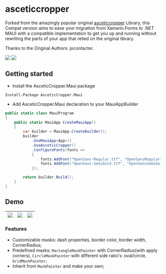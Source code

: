 # asceticcropper
Forked from the amazingly popular original [asceticcropper](https://github.com/jocontacter/asceticcropper) Library, this Compat version aims to ease your migration from Xamarin.Forms to .NET MAUI with a compatible implementation to get you up and running without rewriting the parts of your app that relied on the original library.

Thanks to the Original Authors: jocontacter.

![](https://img.shields.io/github/v/tag/jocontacter/asceticcropper.svg) ![](https://img.shields.io/github/issues/jocontacter/asceticcropper.svg)

## Getting started

- Install the AsceticCropper.Maui package

 ```
 Install-Package AsceticCropper.Maui
 ```

- Add AsceticCropper.Maui declaration to your MauiAppBuilder

```csharp
public static class MauiProgram
{
	public static MauiApp CreateMauiApp()
	{
		var builder = MauiApp.CreateBuilder();
		builder
			.UseMauiApp<App>()
			.UseAsceticCropper()
			.ConfigureFonts(fonts =>
			{
				fonts.AddFont("OpenSans-Regular.ttf", "OpenSansRegular");
				fonts.AddFont("OpenSans-Semibold.ttf", "OpenSansSemibold");
			});

		return builder.Build();
	}
}
```

## Demo


![](https://jocontacter.github.io/asceticcropper/Images/scr1.png)|![](https://jocontacter.github.io/asceticcropper/Images/scr2.png)|![](https://jocontacter.github.io/asceticcropper/Images/scr3.png)
-|-|-


### Features

- Customizable masks: dash properties, border color, border width, CornerRadius;
- Predefined masks: `RectangleMaskPainter` with CornerRadius(with apply corners), `CircleMaskPainter` with different side ratio's: oval/circle, `GridMaskPainter`;
- Inherit from `MaskPainter` and make your own;
